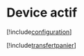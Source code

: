 # Device actif

[!include[configuration](deviceactif.configuration.autogen.md)]

[!include[transfertpanier](deviceactif.transfertpanier.autogen.md)]
























